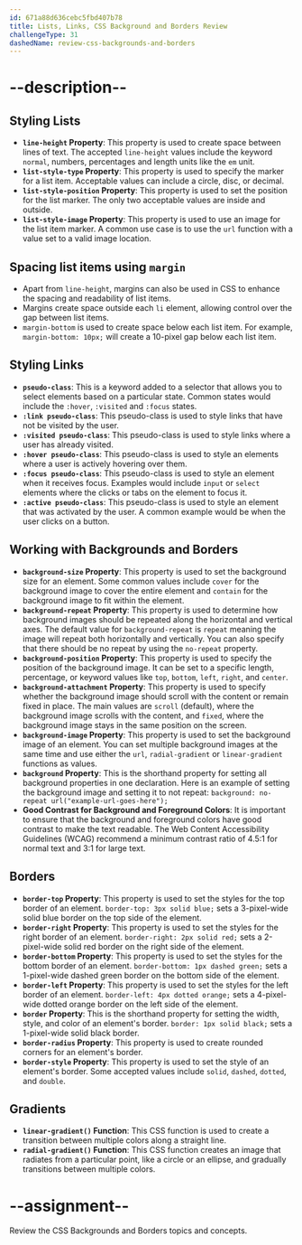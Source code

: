 ```yaml
---
id: 671a88d636cebc5fbd407b78
title: Lists, Links, CSS Background and Borders Review
challengeType: 31
dashedName: review-css-backgrounds-and-borders
---
```


# --description--

## Styling Lists

- **`line-height` Property**: This property is used to create space between lines of text. The accepted `line-height` values include the keyword `normal`, numbers, percentages and length units like the `em` unit.
- **`list-style-type` Property**: This property is used to specify the marker for a list item. Acceptable values can include a circle, disc, or decimal.
- **`list-style-position` Property**: This property is used to set the position for the list marker. The only two acceptable values are inside and outside.
- **`list-style-image` Property**: This property is used to use an image for the list item marker. A common use case is to use the `url` function with a value set to a valid image location.

## Spacing list items using `margin`

- Apart from `line-height`, margins can also be used in CSS to enhance the spacing and readability of list items.
- Margins create space outside each `li` element, allowing control over the gap between list items.
- `margin-bottom` is used to create space below each list item. For example, `margin-bottom: 10px;` will create a 10-pixel gap below each list item.

## Styling Links

- **`pseudo-class`**: This is a keyword added to a selector that allows you to select elements based on a particular state. Common states would include the `:hover`, `:visited` and `:focus` states.
- **`:link pseudo-class`**: This pseudo-class is used to style links that have not be visited by the user.
- **`:visited pseudo-class`**: This pseudo-class is used to style links where a user has already visited.
- **`:hover pseudo-class`**: This pseudo-class is used to style an elements where a user is actively hovering over them.
- **`:focus pseudo-class`**: This pseudo-class is used to style an element when it receives focus. Examples would include `input` or `select` elements where the clicks or tabs on the element to focus it.
- **`:active pseudo-class`**: This pseudo-class is used to style an element that was activated by the user. A common example would be when the user clicks on a button.

## Working with Backgrounds and Borders

- **`background-size` Property**: This property is used to set the background size for an element. Some common values include `cover` for the background image to cover the entire element and `contain` for the background image to fit within the element.
- **`background-repeat` Property**: This property is used to determine how background images should be repeated along the horizontal and vertical axes. The default value for `background-repeat` is `repeat` meaning the image will repeat both horizontally and vertically. You can also specify that there should be no repeat by using the `no-repeat` property.
- **`background-position` Property**: This property is used to specify the position of the background image. It can be set to a specific length, percentage, or keyword values like `top`, `bottom`, `left`, `right`, and `center`.
- **`background-attachment` Property**: This property is used to specify whether the background image should scroll with the content or remain fixed in place. The main values are `scroll` (default), where the background image scrolls with the content, and `fixed`, where the background image stays in the same position on the screen.
- **`background-image` Property**: This property is used to set the background image of an element. You can set multiple background images at the same time and use either the `url`, `radial-gradient` or `linear-gradient` functions as values.
- **`background` Property**: This is the shorthand property for setting all background properties in one declaration. Here is an example of setting the background image and setting it to not repeat: `background: no-repeat url("example-url-goes-here");`
- **Good Contrast for Background and Foreground Colors**: It is important to ensure that the background and foreground colors have good contrast to make the text readable. The Web Content Accessibility Guidelines (WCAG) recommend a minimum contrast ratio of 4.5:1 for normal text and 3:1 for large text.

## Borders

- **`border-top` Property**: This property is used to set the styles for the top border of an element. `border-top: 3px solid blue;` sets a 3-pixel-wide solid blue border on the top side of the element.
- **`border-right` Property**: This property is used to set the styles for the right border of an element. `border-right: 2px solid red;` sets a 2-pixel-wide solid red border on the right side of the element.
- **`border-bottom` Property**: This property is used to set the styles for the bottom border of an element. `border-bottom: 1px dashed green;` sets a 1-pixel-wide dashed green border on the bottom side of the element.
- **`border-left` Property**: This property is used to set the styles for the left border of an element. `border-left: 4px dotted orange;` sets a 4-pixel-wide dotted orange border on the left side of the element.
- **`border` Property**: This is the shorthand property for setting the width, style, and color of an element's border. `border: 1px solid black;` sets a 1-pixel-wide solid black border.
- **`border-radius` Property**: This property is used to create rounded corners for an element's border.
- **`border-style` Property**: This property is used to set the style of an element's border. Some accepted values include `solid`, `dashed`, `dotted`, and `double`.

## Gradients

- **`linear-gradient()` Function**: This CSS function is used to create a transition between multiple colors along a straight line. 
- **`radial-gradient()` Function**: This CSS function creates an image that radiates from a particular point, like a circle or an ellipse, and gradually transitions between multiple colors.

# --assignment--

Review the CSS Backgrounds and Borders topics and concepts.
